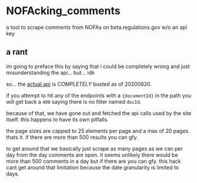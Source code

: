 # NOFAcking_comments
a tool to scrape comments from NOFAs on beta.regulations.gov w/o an api key

## a rant
im going to preface this by saying that i could be completely wrong and just misunderstanding the api... but... idk

so... the [actual api](https://open.gsa.gov/api/regulationsgov) is _COMPLETELY_ busted as of 20200820.

if you attempt to hit any of the endpoints with a `{documentId}` in the path you will get back a `400` saying there is no filter named `docId`.

because of that, we have gone out and fetched the api calls used by the site itself. this happens to have its own pitfalls.

the page sizes are capped to 25 elements per page and a max of 20 pages. thats it. if there are more than 500 results you can gfy.

to get around that we basically just scrape as many pages as we can per day from the day comments are open. it seems unlikely there would be more than 500 comments in a day but if there are you can gfy. this hack cant get around that limitation because the date granularity is limited to days.
